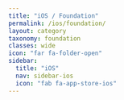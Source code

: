 ```yaml
---
title: "iOS / Foundation"
permalink: /ios/foundation/
layout: category
taxonomy: foundation
classes: wide
icon: "far fa-folder-open"
sidebar:
  title: "iOS"
  nav: sidebar-ios
  icon: "fab fa-app-store-ios"
---
```

